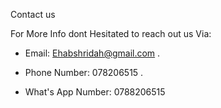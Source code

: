 Contact us


For More Info dont Hesitated to reach out us Via:

- Email: Ehabshridah@gmail.com .

- Phone Number: 078206515 .
- What's App Number: 0788206515


